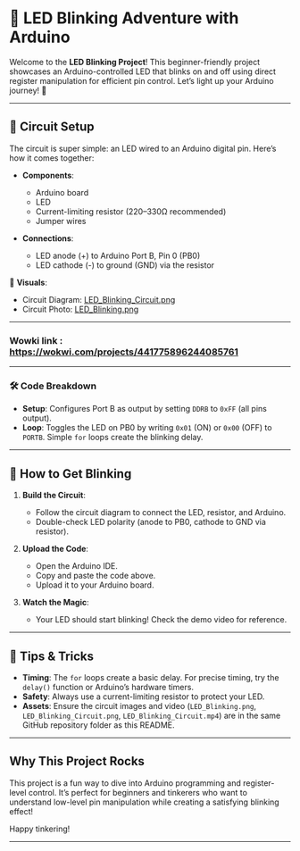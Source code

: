 # 🌟 LED Blinking Adventure with Arduino

Welcome to the **LED Blinking Project**! This beginner-friendly project showcases an Arduino-controlled LED that blinks on and off using direct register manipulation for efficient pin control. Let’s light up your Arduino journey! 🚀

---

## 🔌 Circuit Setup

The circuit is super simple: an LED wired to an Arduino digital pin. Here’s how it comes together:

- **Components**: 
  - Arduino board
  - LED
  - Current-limiting resistor (220–330Ω recommended)
  - Jumper wires

- **Connections**:
  - LED anode (+) to Arduino Port B, Pin 0 (PB0)
  - LED cathode (-) to ground (GND) via the resistor

📸 **Visuals**:
- Circuit Diagram: [LED_Blinking_Circuit.png](./LED_Blinking_Circuit.png)
- Circuit Photo: [LED_Blinking.png](./LED_Blinking.png)

---

### Wowki link : https://wokwi.com/projects/441775896244085761

---


### 🛠️ Code Breakdown
- **Setup**: Configures Port B as output by setting `DDRB` to `0xFF` (all pins output).
- **Loop**: Toggles the LED on PB0 by writing `0x01` (ON) or `0x00` (OFF) to `PORTB`. Simple `for` loops create the blinking delay.

---

## 🚀 How to Get Blinking

1. **Build the Circuit**:
   - Follow the circuit diagram to connect the LED, resistor, and Arduino.
   - Double-check LED polarity (anode to PB0, cathode to GND via resistor).

2. **Upload the Code**:
   - Open the Arduino IDE.
   - Copy and paste the code above.
   - Upload it to your Arduino board.

3. **Watch the Magic**:
   - Your LED should start blinking! Check the demo video for reference.

---

## 🛑 Tips & Tricks

- **Timing**: The `for` loops create a basic delay. For precise timing, try the `delay()` function or Arduino’s hardware timers.
- **Safety**: Always use a current-limiting resistor to protect your LED.
- **Assets**: Ensure the circuit images and video (`LED_Blinking.png`, `LED_Blinking_Circuit.png`, `LED_Blinking_Circuit.mp4`) are in the same GitHub repository folder as this README.

---

##  Why This Project Rocks
This project is a fun way to dive into Arduino programming and register-level control. It’s perfect for beginners and tinkerers who want to understand low-level pin manipulation while creating a satisfying blinking effect! 

Happy tinkering! 

---

